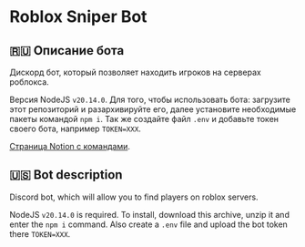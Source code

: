 # Roblox Sniper Bot
## 🇷🇺 Описание бота
Дискорд бот, который позволяет находить игроков на серверах роблокса.

Версия NodeJS `v20.14.0`. Для того, чтобы использовать бота: загрузите этот репозиторий и разархивируйте его, далее установите необходимые пакеты командой `npm i`. Так же создайте файл `.env` и добавьте токен своего бота, например `TOKEN=XXX`.

[Страница Notion с командами](https://heavy-chatter-5df.notion.site/Roblox-Sniper-28f9cc7ef5d04894b4ddcfb81f0ca1e3?pvs=4).

## 🇺🇸 Bot description
Discord bot, which will allow you to find players on roblox servers.

NodeJS `v20.14.0` is required. To install, download this archive, unzip it and enter the `npm i` command. Also create a `.env` file and upload the bot token there `TOKEN=XXX`.